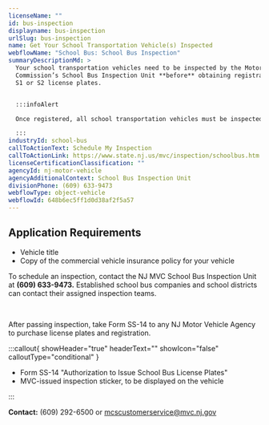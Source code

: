 ```yaml
---
licenseName: ""
id: bus-inspection
displayname: bus-inspection
urlSlug: bus-inspection
name: Get Your School Transportation Vehicle(s) Inspected
webflowName: "School Bus: School Bus Inspection"
summaryDescriptionMd: >
  Your school transportation vehicles need to be inspected by the Motor Vehicle
  Commission’s School Bus Inspection Unit **before** obtaining registration and
  S1 or S2 license plates.


  :::infoAlert

  Once registered, all school transportation vehicles must be inspected twice a year.

  :::
industryId: school-bus
callToActionText: Schedule My Inspection
callToActionLink: https://www.state.nj.us/mvc/inspection/schoolbus.htm
licenseCertificationClassification: ""
agencyId: nj-motor-vehicle
agencyAdditionalContext: School Bus Inspection Unit
divisionPhone: (609) 633-9473
webflowType: object-vehicle
webflowId: 648b6ec5ff1d0d38af2f5a57
---
```

## Application Requirements

- Vehicle title
- Copy of the commercial vehicle insurance policy for your vehicle

To schedule an inspection, contact the NJ MVC School Bus Inspection Unit at **(609) 633-9473.** Established school bus companies and school districts can contact their assigned inspection teams.

&nbsp;

After passing inspection, take Form SS-14 to any NJ Motor Vehicle Agency to purchase license plates and registration.

:::callout{ showHeader="true" headerText="" showIcon="false" calloutType="conditional" }

- Form SS-14 "Authorization to Issue School Bus License Plates"
- MVC-issued inspection sticker, to be displayed on the vehicle

:::

**Contact:** (609) 292-6500 or mcscustomerservice@mvc.nj.gov